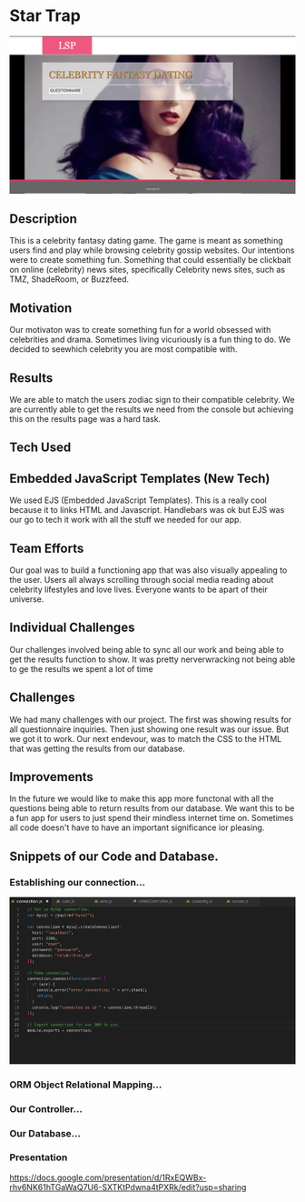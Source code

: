 # Star Trap

![](media/homepage2.png)


## Description
    
This is a celebrity fantasy dating game. The game is meant as something users find and play while browsing celebrity gossip websites. Our intentions were to create something fun. Something that could essentially be clickbait on online (celebrity) news sites, specifically Celebrity news sites, such as TMZ, ShadeRoom, or Buzzfeed.
    
## Motivation
    
Our motivaton was to create something fun for a world obsessed with celebrities and drama. Sometimes living vicuriously is a fun thing to do. We decided to seewhich celebrity you are most compatible with. 
    
## Results

We are able to match the users zodiac sign to their compatible celebrity. We are currently able to get the results we need from the console but achieving this on the results page was a hard task.

## Tech Used

### 

## Embedded JavaScript Templates (New Tech)

We used EJS (Embedded JavaScript Templates).
This is a really cool because it to links HTML and Javascript. 
Handlebars was ok but EJS was our go to tech it work with all the stuff we needed for our app.


## Team Efforts
    
Our goal was to build a functioning app that was also visually appealing to the user. Users all always scrolling through social media reading about celebrity lifestyles and love lives. Everyone wants to be apart of their universe.


## Individual Challenges

Our challenges involved being able to sync all our work and being able to get the results function to show. It was pretty nerverwracking not being able to ge the results we spent a lot of time 


## Challenges

We had many challenges with our project. The first was showing results for all questionnaire inquiries. Then just showing one result was our issue. But we got it to work. Our next endevour, was to match the CSS to the HTML that was getting the results from our database.
    
## Improvements
    
In the future we would like to make this app more functonal with all the questions being able to return results from our database. We want this to be a fun app for users to just spend their mindless  internet time on. Sometimes all code doesn't have to have an important significance ior pleasing.


## Snippets of our Code and Database.

### Establishing our connection...

![connection.js](media/connectionpic.png)



### ORM Object Relational Mapping...


### Our Controller...



### Our Database...




### Presentation

https://docs.google.com/presentation/d/1RxEQWBx-rhv6NK61hTGaWaQ7U6-SXTKtPdwna4tPXRk/edit?usp=sharing

